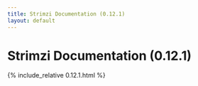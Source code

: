 ```yaml
---
title: Strimzi Documentation (0.12.1)
layout: default
---
```


<h1>Strimzi Documentation (0.12.1)</h1>

{% include_relative 0.12.1.html %}
